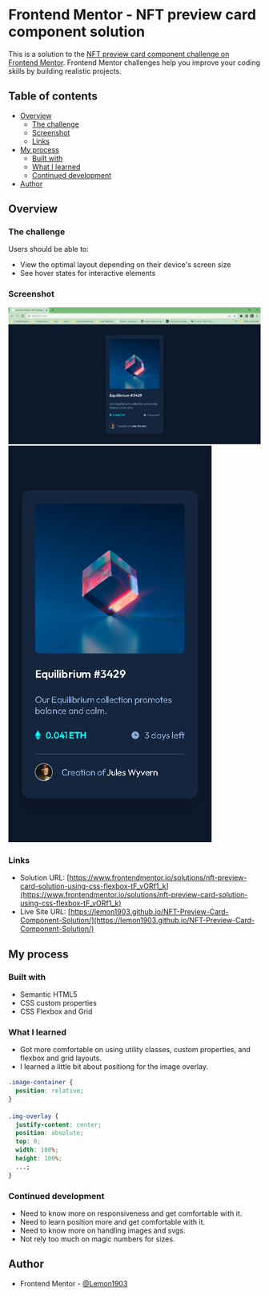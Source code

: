 # Frontend Mentor - NFT preview card component solution

This is a solution to the [NFT preview card component challenge on Frontend Mentor](https://www.frontendmentor.io/challenges/nft-preview-card-component-SbdUL_w0U). Frontend Mentor challenges help you improve your coding skills by building realistic projects.

## Table of contents

- [Overview](#overview)
  - [The challenge](#the-challenge)
  - [Screenshot](#screenshot)
  - [Links](#links)
- [My process](#my-process)
  - [Built with](#built-with)
  - [What I learned](#what-i-learned)
  - [Continued development](#continued-development)
- [Author](#author)

## Overview

### The challenge

Users should be able to:

- View the optimal layout depending on their device's screen size
- See hover states for interactive elements

### Screenshot

![](./images/screenshot1.png)
![](./images/screenshot2.png)

### Links

- Solution URL: [https://www.frontendmentor.io/solutions/nft-preview-card-solution-using-css-flexbox-tF_vORf1_k](https://www.frontendmentor.io/solutions/nft-preview-card-solution-using-css-flexbox-tF_vORf1_k)
- Live Site URL: [https://lemon1903.github.io/NFT-Preview-Card-Component-Solution/](https://lemon1903.github.io/NFT-Preview-Card-Component-Solution/)

## My process

### Built with

- Semantic HTML5
- CSS custom properties
- CSS Flexbox and Grid

### What I learned

- Got more comfortable on using utility classes, custom properties, and flexbox and grid layouts.
- I learned a little bit about positiong for the image overlay.

```css
.image-container {
  position: relative;
}

.img-overlay {
  justify-content: center;
  position: absolute;
  top: 0;
  width: 100%;
  height: 100%;
  ...;
}
```

### Continued development

- Need to know more on responsiveness and get comfortable with it.
- Need to learn position more and get comfortable with it.
- Need to know more on handling images and svgs.
- Not rely too much on magic numbers for sizes.

## Author

- Frontend Mentor - [@Lemon1903](https://www.frontendmentor.io/profile/Lemon1903)
